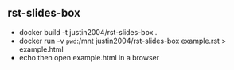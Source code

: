 ## rst-slides-box

- docker build -t justin2004/rst-slides-box .
- docker run -v `pwd`:/mnt justin2004/rst-slides-box example.rst > example.html
- echo then open example.html in a browser
